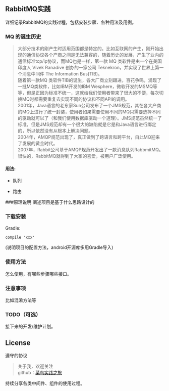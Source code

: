 ## RabbitMQ实践 ##
详细记录RabbitMQ的实践过程，包括安装步骤、各种用法及用例。

### MQ 的诞生历史 ###
>大部分技术的刚产生时适用范围都是特定的。比如互联网的产生，刚开始出现的通信协议各个产商之间是无法兼容的，随着历史的发展，产生了业内的通信标准tcp/ip协议，而MQ也是一样，第一款 MQ 类软件是由一个在美国印度人 Vivek Ranadive 创办的一家公司 Teknekron，并实现了世界上第一个消息中间件 The Information Bus(TIB)。  
>随着第一款MQ 类软件TIB的诞生，各大厂商立刻跟进，百花争鸣，涌现了一批MQ类软件，比如IBM开发的IBM Wesphere，微软开发的MSMQ等等，但是正因为标准不统一，这就给我们使用者带来了很大的不便，每次切换MQ时都需要重复去实现不同的协议和不同API的调用。  
>2001年，Java语言的老东家Sun公司发布了一个JMS规范，其在各大产商的MQ上进行了统一封装，使用者如果需要使用不同的MQ只需要选择不同的驱动就可以了（和我们使用数据库驱动一个道理）。JMS规范虽然统一了标准，但是JMS规范却有一个很大的缺陷就是它是和Java语言进行绑定的，所以依然没有从根本上解决问题。   
>2004年，AMQP规范出现了，真正做到了跨语言和跨平台，自此MQ迎来了发展的黄金时代。  
>2007年，Rabbit公司基于AMQP规范开发出了一款消息队列RabbmitMQ。很快的，RabbitMQ就得到了大家的喜爱，被用户广泛使用。  

#### 用法:  
- 队列

- 路由

###原理说明
阐述项目是基于什么思路设计的


### 下载安装
Gradle:  
``` xml
compile 'xxx'
```
(说明项目的配置方法，android开源库多用Gradle导入)

### 使用方法
怎么使用，有哪些步骤哪些接口。

### 注意事项
比如混淆方法等

### TODO（可选）
接下来的开发/维护计划。

## License
遵守的协议

> 关于我，欢迎关注  
  github：[菜鸟实践之旅](https://github.com/LiuXuTaoORZ) 
  
  持续分享各类中间件、组件的使用过程。